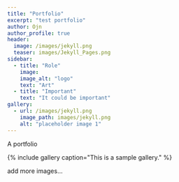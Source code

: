 ```yaml
---
title: "Portfolio"
excerpt: "test portfolio"
author: Ojn
author_profile: true
header:
  image: /images/jekyll.png
  teaser: images/Jekyll_Pages.png
sidebar:
  - title: "Role"
    image: 
    image_alt: "logo"
    text: "Art"
  - title: "Important"
    text: "It could be important"
gallery:
  - url: /images/jekyll.png
    image_path: images/jekyll.png
    alt: "placeholder image 1"
---
```


A portfolio

{% include gallery caption="This is a sample gallery." %}

add more images...
